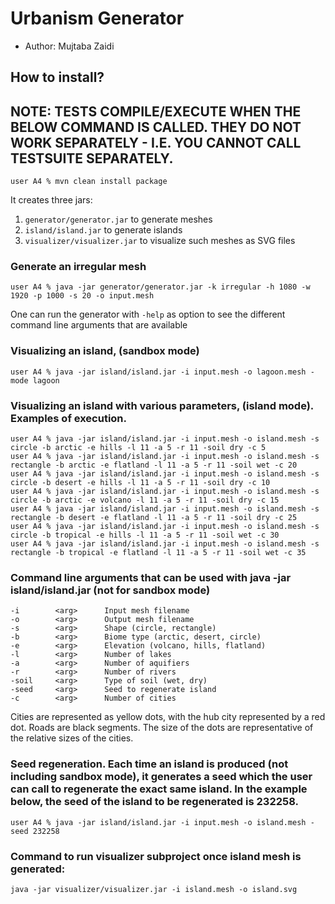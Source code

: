 # Urbanism Generator

- Author: Mujtaba Zaidi

## How to install?
## NOTE: TESTS COMPILE/EXECUTE WHEN THE BELOW COMMAND IS CALLED. THEY DO NOT WORK SEPARATELY - I.E. YOU CANNOT CALL TESTSUITE SEPARATELY.

```
user A4 % mvn clean install package
```

It creates three jars:

1. `generator/generator.jar` to generate meshes
2. `island/island.jar` to generate islands
3. `visualizer/visualizer.jar` to visualize such meshes as SVG files

### Generate an irregular mesh

```
user A4 % java -jar generator/generator.jar -k irregular -h 1080 -w 1920 -p 1000 -s 20 -o input.mesh
```

One can run the generator with `-help` as option to see the different command line arguments that are available

### Visualizing an island, (sandbox mode)

```
user A4 % java -jar island/island.jar -i input.mesh -o lagoon.mesh -mode lagoon 
```

### Visualizing an island with various parameters, (island mode). Examples of execution.

```
user A4 % java -jar island/island.jar -i input.mesh -o island.mesh -s circle -b arctic -e hills -l 11 -a 5 -r 11 -soil dry -c 5
user A4 % java -jar island/island.jar -i input.mesh -o island.mesh -s rectangle -b arctic -e flatland -l 11 -a 5 -r 11 -soil wet -c 20
user A4 % java -jar island/island.jar -i input.mesh -o island.mesh -s circle -b desert -e hills -l 11 -a 5 -r 11 -soil dry -c 10
user A4 % java -jar island/island.jar -i input.mesh -o island.mesh -s circle -b arctic -e volcano -l 11 -a 5 -r 11 -soil dry -c 15
user A4 % java -jar island/island.jar -i input.mesh -o island.mesh -s rectangle -b desert -e flatland -l 11 -a 5 -r 11 -soil dry -c 25
user A4 % java -jar island/island.jar -i input.mesh -o island.mesh -s circle -b tropical -e hills -l 11 -a 5 -r 11 -soil wet -c 30
user A4 % java -jar island/island.jar -i input.mesh -o island.mesh -s rectangle -b tropical -e flatland -l 11 -a 5 -r 11 -soil wet -c 35
```

### Command line arguments that can be used with java -jar island/island.jar (not for sandbox mode)

```
-i        <arg>      Input mesh filename
-o        <arg>      Output mesh filename
-s        <arg>      Shape (circle, rectangle)
-b        <arg>      Biome type (arctic, desert, circle)
-e        <arg>      Elevation (volcano, hills, flatland)
-l        <arg>      Number of lakes
-a        <arg>      Number of aquifiers
-r        <arg>      Number of rivers
-soil     <arg>      Type of soil (wet, dry)
-seed     <arg>      Seed to regenerate island
-c        <arg>      Number of cities
```

Cities are represented as yellow dots, with the hub city represented by a red dot. Roads are black segments. The size of
the dots are representative of the relative sizes of the cities.

### Seed regeneration. Each time an island is produced (not including sandbox mode), it generates a seed which the user can call to regenerate the exact same island. In the example below, the seed of the island to be regenerated is 232258.

```
user A4 % java -jar island/island.jar -i input.mesh -o island.mesh -seed 232258
```

### Command to run visualizer subproject once island mesh is generated:
```
java -jar visualizer/visualizer.jar -i island.mesh -o island.svg
```
